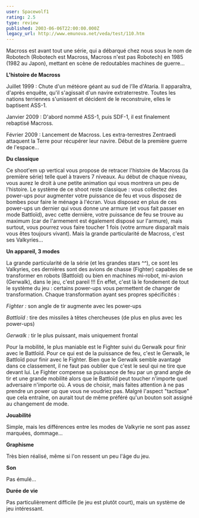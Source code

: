 ```yaml
---
user: Spacewolf1
rating: 2.5
type: review
published: 2003-06-06T22:00:00.000Z
legacy_url: http://www.emunova.net/veda/test/110.htm
---
```

Macross est avant tout une série, qui a débarqué chez nous sous le nom de Robotech (Robotech est Macross, Macross n'est pas Robotech) en 1985 (1982 au Japon), mettant en scène de redoutables machines de guerre...  

  

**L'histoire de Macross**  

Juillet 1999 : Chute d'un météore géant au sud de l'île d'Ataria. Il apparaîtra, d'après enquête, qu'il s'agissait d'un navire extraterrestre. Toutes les nations terriennes s'unissent et décident de le reconstruire, elles le baptisent ASS-1\.  

Janvier 2009 : D'abord nommé ASS-1, puis SDF-1, il est finalement rebaptisé Macross.  

Février 2009 : Lancement de Macross. Les extra-terrestres Zentraedi attaquent la Terre pour récupérer leur navire. Début de la première guerre de l'espace...  

  

**Du classique**  

Ce shoot'em up vertical vous propose de retracer l'histoire de Macross (la première série) telle quel à travers 7 niveaux. Au début de chaque niveau, vous aurez le droit à une petite animation qui vous montrera un peu de l'histoire. Le système de ce shoot reste classique : vous collectez des power-ups pour augmenter votre puissance de feu et vous disposez de bombes pour faire le ménage à l'écran. Vous disposez en plus de ces power-ups un dernier qui vous donne une armure (et vous fait passer en mode Battloïd), avec cette dernière, votre puissance de feu se trouve au maximum (car de l'armement est également disposé sur l'armure), mais surtout, vous pourrez vous faire toucher 1 fois (votre armure disparaît mais vous êtes toujours vivant). Mais la grande particularité de Macross, c'est ses Valkyries...  

  

**Un appareil, 3 modes**  

La grande particularité de la série (et les grandes stars ^^), ce sont les Valkyries, ces dernières sont des avions de chasse (Fighter) capables de se transformer en robots (Battloïd) ou bien en machines mi-robot, mi-avion (Gerwalk), dans le jeu, c'est pareil !!! En effet, c'est là le fondement de tout le système du jeu : certains power-ups vous permettent de changer de transformation. Chaque transformation ayant ses propres spécificités :  

_Fighter :_ son angle de tir augmente avec les power-ups  

_Battloïd :_ tire des missiles à têtes chercheuses (de plus en plus avec les power-ups)  

_Gerwalk :_ tir le plus puissant, mais uniquement frontal  

Pour la mobilité, le plus maniable est le Fighter suivi du Gerwalk pour finir avec le Battloïd. Pour ce qui est de la puissance de feu, c'est le Gerwalk, le Battloïd pour finir avec le Fighter. Bien que le Gerwalk semble avantagé dans ce classement, il ne faut pas oublier que c'est le seul qui ne tire que devant lui. Le Fighter compense sa puissance de feu par un grand angle de tir et une grande mobilité alors que le Battloïd peut toucher n'importe quel adversaire n'importe où. A vous de choisir, mais faites attention à ne pas prendre un power up que vous ne voudriez pas. Malgré l'aspect "tactique" que cela entraîne, on aurait tout de même préféré qu'un bouton soit assigné au changement de mode.  

  

  

**Jouabilité**  

Simple, mais les différences entre les modes de Valkyrie ne sont pas assez marquées, dommage...  

**Graphisme**  

Très bien réalisé, même si l'on ressent un peu l'âge du jeu.  

**Son**  

Pas émulé...  

**Durée de vie**  

Pas particulièrement difficile (le jeu est plutôt court), mais un système de jeu intéressant.